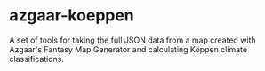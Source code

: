 # azgaar-koeppen
A set of tools for taking the full JSON data from a map created with Azgaar's Fantasy Map Generator and calculating Köppen climate classifications.
